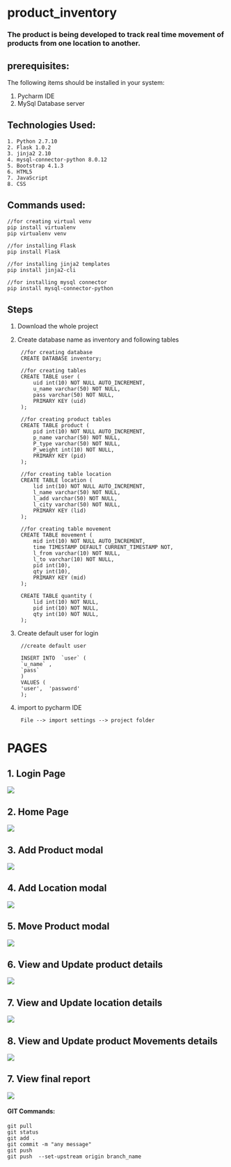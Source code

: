 # product_inventory
### The product is being developed to track real time movement of products from one location to another.

## prerequisites:
The following items should be installed in your system:

1. Pycharm IDE
2. MySql Database server

## Technologies Used:

    1. Python 2.7.10
    2. Flask 1.0.2
    3. jinja2 2.10
    4. mysql-connector-python 8.0.12
    5. Bootstrap 4.1.3
    6. HTML5
    7. JavaScript
    8. CSS

## Commands used:


    //for creating virtual venv
    pip install virtualenv
    pip virtualenv venv

    //for installing Flask
    pip install Flask

    //for installing jinja2 templates
    pip install jinja2-cli

    //for installing mysql connector
    pip install mysql-connector-python

## Steps
1. Download the whole project
2. Create database name as inventory and following tables

        //for creating database
        CREATE DATABASE inventory;

        //for creating tables
        CREATE TABLE user (
            uid int(10) NOT NULL AUTO_INCREMENT,
            u_name varchar(50) NOT NULL,
            pass varchar(50) NOT NULL,
            PRIMARY KEY (uid)
        );

        //for creating product tables
        CREATE TABLE product (
            pid int(10) NOT NULL AUTO_INCREMENT,
            p_name varchar(50) NOT NULL,
            P_type varchar(50) NOT NULL,
            P_weight int(10) NOT NULL,
            PRIMARY KEY (pid)
        );

        //for creating table location
        CREATE TABLE location (
            lid int(10) NOT NULL AUTO_INCREMENT,
            l_name varchar(50) NOT NULL,
            l_add varchar(50) NOT NULL,
            l_city varchar(50) NOT NULL,
            PRIMARY KEY (lid)
        );

        //for creating table movement 
        CREATE TABLE movement (
            mid int(10) NOT NULL AUTO_INCREMENT,
            time TIMESTAMP DEFAULT CURRENT_TIMESTAMP NOT,
            l_from varchar(10) NOT NULL,
            l_to varchar(10) NOT NULL,
            pid int(10),
            qty int(10),
            PRIMARY KEY (mid)
        );

        CREATE TABLE quantity (
            lid int(10) NOT NULL,
            pid int(10) NOT NULL,
            qty int(10) NOT NULL,
        );

4. Create default user for login

        //create default user
        
        INSERT INTO  `user` (
        `u_name` ,
        `pass`
        )
        VALUES (
        'user',  'password'
        );

3. import to pycharm IDE

        File --> import settings --> project folder


# PAGES
## 1. Login Page

<img src="product_inventory/images/Login_page.png">

## 2. Home Page

<img src="product_inventory/images/home.png">

## 3. Add Product modal

<img src="product_inventory/images/Add_productModal.png">

## 4. Add Location modal

<img src="product_inventory/images/Add_locationModal.png">

## 5. Move Product modal

<img src="product_inventory/images/move_productModal.png">

## 6. View and Update product details 

<img src="product_inventory/images/viewproduct.png">

## 7. View and Update location details 

<img src="product_inventory/images/viewlocation.png">

## 8. View and Update product Movements details 

<img src="product_inventory/images/viemove.png">

## 7. View final report 

<img src="product_inventory/images/repprt.png">

 #### GIT Commands:
 
    git pull
    git status
    git add .
    git commit -m "any message"
    git push
    git push  --set-upstream origin branch_name
